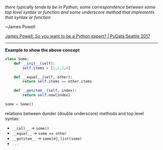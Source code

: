 
*there typically tends to be in Python, some correspondence between some top level syntax or function and some underscore method that implements that syntax or function*

~James Powell

[James Powell: So you want to be a Python expert? | PyData Seattle 2017](https://youtu.be/cKPlPJyQrt4?t=2124)

---

**Example to show the above concept**

```python
class Some:
    def __init__(self):
        self.items = [1,2,3,4]
        
    def __equal__(self, other):
        return self.items == other.items
        
    def __getitem__(self, index):
        return self.now[index]
        
some = Some()
```

relations between dunder (double underscore) methods and top level syntax:
- `__call__` -> `some()`
- `__equal__` -> `some == other`
- `__getitem__` -> `some[4]`, `list(some)`
- `...`

